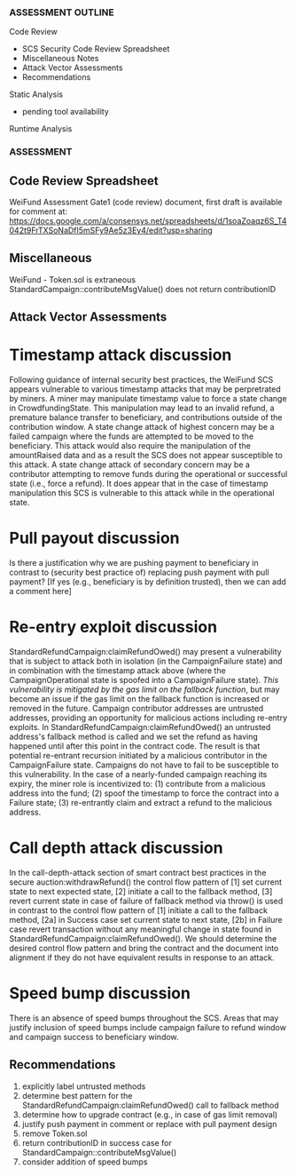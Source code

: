 ### ASSESSMENT OUTLINE

Code Review
 - SCS Security Code Review Spreadsheet
 - Miscellaneous Notes
 - Attack Vector Assessments
 - Recommendations

Static Analysis
 - pending tool availability

Runtime Analysis

### ASSESSMENT

## Code Review Spreadsheet
WeiFund Assessment Gate1 (code review) document, first draft is available for comment at: 
https://docs.google.com/a/consensys.net/spreadsheets/d/1soaZoaqz6S_T4042t9FrTXSoNaDfI5mSFy9Ae5z3Ey4/edit?usp=sharing

## Miscellaneous
WeiFund - Token.sol is extraneous
StandardCampaign::contributeMsgValue() does not return contributionID

## Attack Vector Assessments

# Timestamp attack discussion
Following guidance of internal security best practices, the WeiFund SCS appears vulnerable to various timestamp attacks that may be perpretrated by miners.  A miner may manipulate timestamp value to force a state change in CrowdfundingState.  This manipulation may lead to an invalid refund, a premature balance transfer to beneficiary, and contributions outside of the contribution window.  A state change attack of highest concern may be a failed campaign where the funds are attempted to be moved to the beneficiary.  This attack would also require the manipulation of the amountRaised data and as a result the SCS does not appear susceptible to this attack.  A state change attack of secondary concern may be a contributor attempting to remove funds during the operational or successful state (i.e., force a refund). It does appear that in the case of timestamp manipulation this SCS is vulnerable to this attack while in the operational state.

 # Pull payout discussion
Is there a justification why we are pushing payment to beneficiary in contrast to (security best practice of) replacing push payment with pull payment?  [If yes (e.g., beneficiary is by definition trusted), then we can add a comment here]

# Re-entry exploit discussion
StandardRefundCampaign:claimRefundOwed() may present a vulnerability that is subject to attack both in isolation (in the CampaignFailure state) and in combination with the timestamp attack above (where the CampaignOperational state is spoofed into a CampaignFailure state).  *This vulnerability is mitigated by the gas limit on the fallback function*, but may become an issue if the gas limit on the fallback function is increased or removed in the future.  Campaign contributor addresses are untrusted addresses, providing an opportunity for malicious actions including re-entry exploits. In StandardRefundCampaign:claimRefundOwed() an untrusted address's fallback method is called and we set the refund as having happened until after this point in the contract code.  The result is that potential re-entrant recursion initiated by a malicious contributor in the CampaignFailure state.  Campaigns do not have to fail to be susceptible to this vulnerability.  In the case of a nearly-funded campaign reaching its expiry, the miner role is incentivized to:  (1) contribute from a malicious address into the fund; (2) spoof the timestamp to force the contract into a Failure state; (3) re-entrantly claim and extract a refund to the malicious address.

# Call depth attack discussion
In the call-depth-attack section of smart contract best practices in the secure auction:withdrawRefund() the control flow pattern of [1] set current state to next expected state, [2] initiate a call to the fallback method, [3] revert current state in case of failure of fallback method via throw() is used in contrast to the control flow pattern of [1] initiate a call to the fallback method, [2a] in Success case set current state to next state, [2b] in Failure case revert transaction without any meaningful change in state found in StandardRefundCampaign:claimRefundOwed().  We should determine the desired control flow pattern and bring the contract and the document into alignment if they do not have equivalent results in response to an attack.

# Speed bump discussion
There is an absence of speed bumps throughout the SCS.  Areas that may justify inclusion of speed bumps include campaign failure to refund window and campaign success to beneficiary window.

## Recommendations
1. explicitly label untrusted methods
2. determine best pattern for the StandardRefundCampaign:claimRefundOwed() call to fallback method
3. determine how to upgrade contract (e.g., in case of gas limit removal)
4. justify push payment in comment or replace with pull payment design
5. remove Token.sol
6. return contributionID in success case for StandardCampaign::contributeMsgValue()
7. consider addition of speed bumps